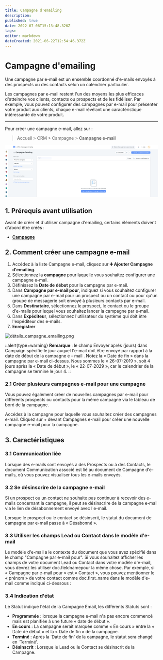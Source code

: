 ```yaml
---
title: Campagne d'emailing
description: 
published: true
date: 2022-07-06T15:13:48.326Z
tags: 
editor: markdown
dateCreated: 2021-06-22T12:54:46.372Z
---
```


# Campagne d'emailing

Une campagne par e-mail est un ensemble coordonné d'e-mails envoyés à des prospects ou des contacts selon un calendrier particulier.

Les campagnes par e-mail restent l'un des moyens les plus efficaces d'atteindre vos clients, contacts ou prospects et de les fidéliser. Par exemple, vous pouvez configurer des campagnes par e-mail pour présenter votre produit aux clients, chaque e-mail révélant une caractéristique intéressante de votre produit.

---

Pour créer une campagne e-mail, allez sur :

> Accueil > CRM > Campagne > **Campagne e-mail**

![liste_campagne_emailing.png](/content/crm/email-campaign/liste_campagne_emailing.png)


## 1. Prérequis avant utilisation

Avant de créer et d'utiliser campagne d'emailing, certains éléments doivent d'abord être créés :

- **[Campagne](/dokos/crm/campagne)**

## 2. Comment créer une campagne e-mail 

1. Accédez à la liste Campagne e-mail, cliquez sur **:heavy_plus_sign: Ajouter Campagne d'emailing**.
2. Sélectionnez la **campagne** pour laquelle vous souhaitez configurer une campagne e-mail.
3. Définissez la **Date de début** pour la campagne par e-mail.
4. Dans **Campagne par e-mail pour**, indiquez si vous souhaitez configurer une campagne par e-mail pour un prospect ou un contact ou pour qu'un groupe de messagerie soit envoyé à plusieurs contacts par e-mail.
5. Dans **Destinataire**, sélectionnez le prospect, le contact ou le groupe d'e-mails pour lequel vous souhaitez lancer la campagne par e-mail.
6. Dans **Expéditeur**, sélectionnez l'utilisateur du système qui doit être l'expéditeur des e-mails.
7. **Enregistrer**

![détails_campagne_emailing.png](/content/crm/email-campaign/détails_campagne_emailing.png)

::alert{type=warning}
**Remarque** : le champ Envoyer après (jours) dans Campaign spécifie le jour auquel l'e-mail doit être envoyé par rapport à la date de début de la campagne e - mail . Notez la « Date de fin » dans la campagne par e-mail ci-dessus. Nous sommes le « 26-07-2019 », soit 4 jours après la « Date de début », le « 22-07-2029 », car le calendrier de la campagne se termine le jour 4.
::


### 2.1 Créer plusieurs campagnes e-mail pour une campagne 
Vous pouvez également créer de nouvelles campagnes par e-mail pour différents prospects ou contacts pour la même campagne via le tableau de bord de la campagne.

Accédez à la campagne pour laquelle vous souhaitez créer des campagnes e-mail.
Cliquez sur + devant Campagnes e-mail pour créer une nouvelle campagne e-mail pour la campagne.

## 3. Caractéristiques

### 3.1 Communication liée

Lorsque des e-mails sont envoyés à des Prospects ou à des Contacts, le document Communication associé est lié au document de Campagne d'e-mails, où vous pouvez visualiser tous les e-mails envoyés.

### 3.2 Se désinscrire de la campagne e-mail 
Si un prospect ou un contact ne souhaite pas continuer à recevoir des e-mails concernant la campagne, il peut se désinscrire de la campagne e-mail via le lien de désabonnement envoyé avec l'e-mail.

Lorsque le prospect ou le contact se désinscrit, le statut du document de campagne par e-mail passe à « Désabonné ».

### 3.3 Utiliser les champs Lead ou Contact dans le modèle d'e-mail

Le modèle d'e-mail a le contexte du document que vous avez spécifié dans le champ "Campagne par e-mail pour". Si vous souhaitez afficher les champs de votre document Lead ou Contact dans votre modèle d'e-mail, vous devrez les utiliser doc.fieldnamepour la même chose. Par exemple, si « Campagne par e-mail pour » est « Contact », vous pouvez mentionner le « prénom » de votre contact comme  doc.first_name dans le modèle d'e-mail comme indiqué ci-dessous :

### 3.4 Indication d'état

Le Statut indique l'état de la Campagne Email, les différents Statuts sont :

- **Programmée** : lorsque la campagne e-mail n'a pas encore commencé mais est planifiée à une future « date de début ».
- **En cours** : La campagne serait marquée comme « En cours » entre la « Date de début » et la « Date de fin » de la campagne.
- **Terminé** : Après la 'Date de fin' de la campagne, le statut sera changé en 'Terminé'.
- **Désinscrit** : Lorsque le Lead ou le Contact se désinscrit de la Campagne.

